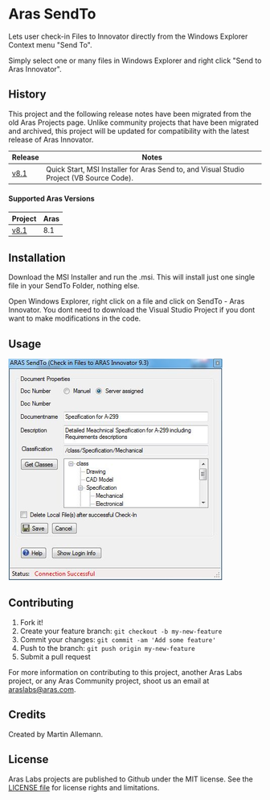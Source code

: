 # Aras SendTo

Lets user check-in Files to Innovator directly from the Windows Explorer Context menu "Send To".

Simply select one or many files in Windows Explorer and right click "Send to Aras Innovator".

## History

This project and the following release notes have been migrated from the old Aras Projects page. Unlike community projects that have been migrated and archived, this project will be updated for compatibility with the latest release of Aras Innovator.

Release | Notes
--------|--------
[v8.1](https://github.com/ArasLabs/aras-send-to/releases/tag/v8.1) | Quick Start, MSI Installer for Aras Send to, and Visual Studio Project (VB Source Code).

#### Supported Aras Versions

Project | Aras
--------|------
[v8.1](https://github.com/ArasLabs/aras-send-to/releases/tag/v8.1) | 8.1

## Installation

Download the MSI Installer and run the .msi. This will install just one single file in your SendTo Folder, nothing else.

Open Windows Explorer, right click on a file and click on SendTo - Aras Innovator. You dont need to download the Visual Studio Project if you dont want to make modifications in the code.

## Usage

![Screenshot of Aras SendTo](./Screenshots/SendTo.JPG)

## Contributing

1. Fork it!
2. Create your feature branch: `git checkout -b my-new-feature`
3. Commit your changes: `git commit -am 'Add some feature'`
4. Push to the branch: `git push origin my-new-feature`
5. Submit a pull request

For more information on contributing to this project, another Aras Labs project, or any Aras Community project, shoot us an email at araslabs@aras.com.

## Credits

Created by Martin Allemann.

## License

Aras Labs projects are published to Github under the MIT license. See the [LICENSE file](./LICENSE.md) for license rights and limitations.
